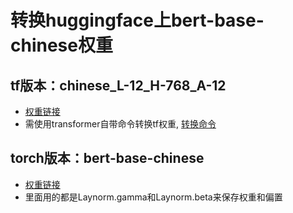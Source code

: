 # 转换huggingface上bert-base-chinese权重
## tf版本：chinese_L-12_H-768_A-12
- [权重链接](https://github.com/google-research/bert)
- 需使用transformer自带命令转换tf权重, [转换命令](https://huggingface.co/docs/transformers/v4.28.1/en/converting_tensorflow_models)

## torch版本：bert-base-chinese
- [权重链接](https://huggingface.co/bert-base-chinese)
- 里面用的都是Laynorm.gamma和Laynorm.beta来保存权重和偏置
